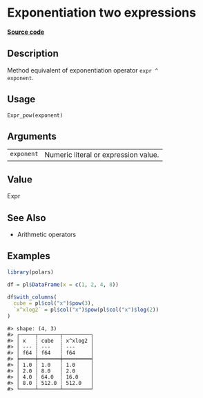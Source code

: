 

# Exponentiation two expressions

[**Source code**](https://github.com/pola-rs/r-polars/tree/8dac37e8bf89bcd080a13d0ed20dd1dc2bee615f/R/expr__expr.R#L350)

## Description

Method equivalent of exponentiation operator <code>expr ^
exponent</code>.

## Usage

<pre><code class='language-R'>Expr_pow(exponent)
</code></pre>

## Arguments

<table>
<tr>
<td style="white-space: nowrap; font-family: monospace; vertical-align: top">
<code id="exponent">exponent</code>
</td>
<td>
Numeric literal or expression value.
</td>
</tr>
</table>

## Value

Expr

## See Also

<ul>
<li>

Arithmetic operators

</li>
</ul>

## Examples

``` r
library(polars)

df = pl$DataFrame(x = c(1, 2, 4, 8))

df$with_columns(
  cube = pl$col("x")$pow(3),
  `x^xlog2` = pl$col("x")$pow(pl$col("x")$log(2))
)
```

    #> shape: (4, 3)
    #> ┌─────┬───────┬─────────┐
    #> │ x   ┆ cube  ┆ x^xlog2 │
    #> │ --- ┆ ---   ┆ ---     │
    #> │ f64 ┆ f64   ┆ f64     │
    #> ╞═════╪═══════╪═════════╡
    #> │ 1.0 ┆ 1.0   ┆ 1.0     │
    #> │ 2.0 ┆ 8.0   ┆ 2.0     │
    #> │ 4.0 ┆ 64.0  ┆ 16.0    │
    #> │ 8.0 ┆ 512.0 ┆ 512.0   │
    #> └─────┴───────┴─────────┘
